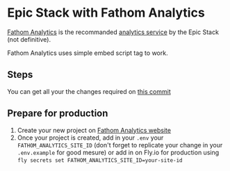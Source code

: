 # Epic Stack with Fathom Analytics

[Fathom Analytics](https://usefathom.com/ref/CDDARA) is the recommanded [analytics service](https://github.com/epicweb-dev/epic-stack/blob/11defa5cdd787c8b07a4d103f0b1bd79accdfa83/docs/features.md?plain=1#L48) by the Epic Stack (not definitive).

Fathom Analytics uses simple embed script tag to work.

## Steps

You can get all your the changes required on [this commit](https://github.com/xstevenyung/epic-stack-with-fathom-analytics/commit/2626fe1af922f2094ed63cbbb5e8f88e12e08a9f)

## Prepare for production

1. Create your new project on [Fathom Analytics website](https://usefathom.com/ref/CDDARA)
2. Once your project is created, add in your `.env` your `FATHOM_ANALYTICS_SITE_ID` (don't forget to replicate your change in your `.env.example` for good mesure) or add in on Fly.io for production using `fly secrets set FATHOM_ANALYTICS_SITE_ID=your-site-id`
